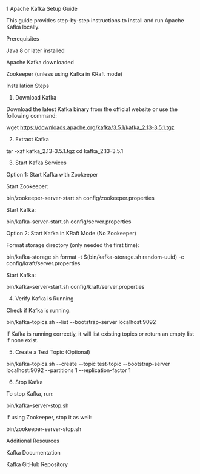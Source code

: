 1
Apache Kafka Setup Guide

This guide provides step-by-step instructions to install and run Apache Kafka locally.

Prerequisites

Java 8 or later installed

Apache Kafka downloaded

Zookeeper (unless using Kafka in KRaft mode)

Installation Steps

1. Download Kafka

Download the latest Kafka binary from the official website or use the following command:

wget https://downloads.apache.org/kafka/3.5.1/kafka_2.13-3.5.1.tgz

2. Extract Kafka

tar -xzf kafka_2.13-3.5.1.tgz
cd kafka_2.13-3.5.1

3. Start Kafka Services

Option 1: Start Kafka with Zookeeper

Start Zookeeper:

bin/zookeeper-server-start.sh config/zookeeper.properties

Start Kafka:

bin/kafka-server-start.sh config/server.properties

Option 2: Start Kafka in KRaft Mode (No Zookeeper)

Format storage directory (only needed the first time):

bin/kafka-storage.sh format -t $(bin/kafka-storage.sh random-uuid) -c config/kraft/server.properties

Start Kafka:

bin/kafka-server-start.sh config/kraft/server.properties

4. Verify Kafka is Running

Check if Kafka is running:

bin/kafka-topics.sh --list --bootstrap-server localhost:9092

If Kafka is running correctly, it will list existing topics or return an empty list if none exist.

5. Create a Test Topic (Optional)

bin/kafka-topics.sh --create --topic test-topic --bootstrap-server localhost:9092 --partitions 1 --replication-factor 1

6. Stop Kafka

To stop Kafka, run:

bin/kafka-server-stop.sh

If using Zookeeper, stop it as well:

bin/zookeeper-server-stop.sh

Additional Resources

Kafka Documentation

Kafka GitHub Repository
